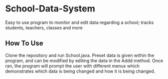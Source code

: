 # School-Data-System
Easy to use program to monitor and edit data regarding a school; tracks students, teachers, classes and more

## How To Use
Clone the repository and run School.java. Preset data is given within the program, and can be modified by editing the data in the Addd method. Once ran, the program will prompt the user with different menus which demonstrates which data is being changed and how it is being changed. 
